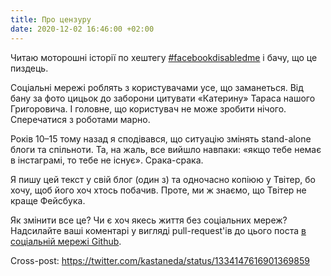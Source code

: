 ```yaml
---
title: Про цензуру
date: 2020-12-02 16:46:00 +02:00
---
```


Читаю моторошні історії по хештегу [#facebookdisabledme][1] і бачу, що це пиздець.

Соціальні мережі роблять з користувачами усе, що заманеться. Від бану за фото цицьок до заборони цитувати «Катерину» Тараса нашого Григоровича. І головне, що користувач не може зробити нічого. Сперечатися з роботами марно.

Років 10–15 тому назад я сподівався, що ситуацію змінять stand-alone блоги та спільноти. Та, на жаль, все вийшло навпаки: «якщо тебе немає в інстаграмі, то тебе не існує». Срака-срака.

Я пишу цей текст у свій блог (один з) та одночасно копіюю у Твітер, бо хочу, щоб його хоч хтось побачив. Проте, ми ж знаємо, що Твітер не краще Фейсбука.

Як змінити все це? Чи є хоч якесь життя без соціальних мереж? Надсилайте ваші коментарі у вигляді pull-request'ів до цього поста [в соціальній мережі Github][2].

Cross-post: <https://twitter.com/kastaneda/status/1334147616901369859>

[1]: https://twitter.com/hashtag/facebookdisabledme
[2]: https://github.com/dk487/test.de.co.ua
